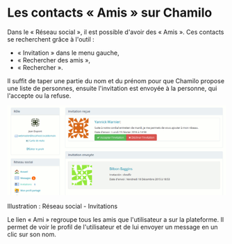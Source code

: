 # Les contacts « Amis » sur Chamilo

Dans le « Réseau social », il est possible d'avoir des « Amis ». Ces contacts se recherchent grâce à l'outil :

* « Invitation » dans le menu gauche,
* « Rechercher des amis »,
* « Rechercher ».

Il suffit de taper une partie du nom et du prénom pour que Chamilo propose une liste de personnes, ensuite l'invitation est envoyée à la personne, qui l'accepte ou la refuse.

![](../../.gitbook/assets/image282%20%281%29.png)

Illustration : Réseau social - Invitations

Le lien « Ami » regroupe tous les amis que l'utilisateur a sur la plateforme. Il permet de voir le profil de l'utilisateur et de lui envoyer un message en un clic sur son nom.

